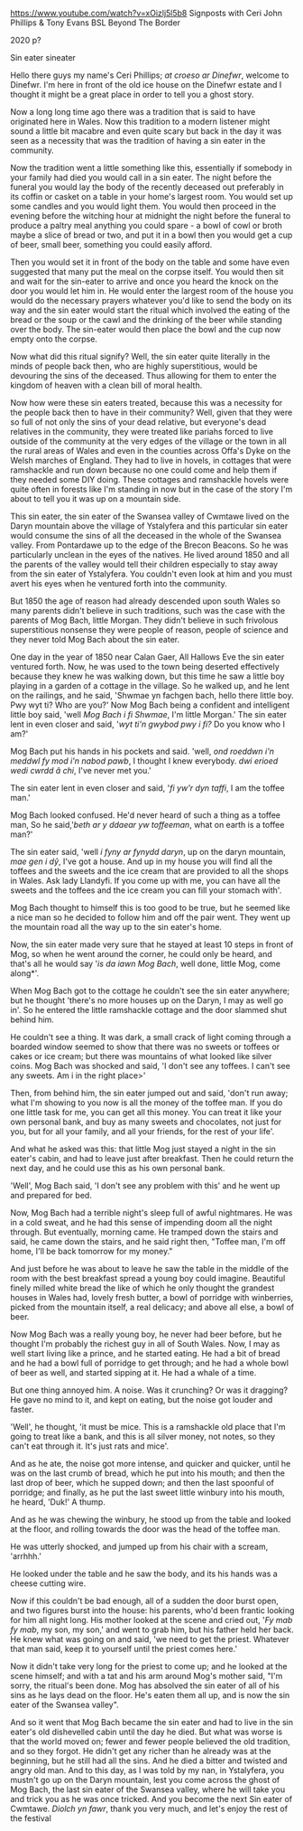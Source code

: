 https://www.youtube.com/watch?v=xOizlj5l5b8
Signposts with Ceri John Phillips & Tony Evans BSL
Beyond The Border

2020
p?

Sin eater sineater

Hello there guys my name's Ceri Phillips; *at croeso ar Dinefwr*, welcome to Dinefwr. I'm here in front of the old ice house on the Dinefwr estate and I thought it might be a great place in order to tell you a ghost story.

Now a long long time ago there was a tradition that is said to have originated here in Wales. Now this tradition to a modern listener might sound a little bit macabre and even quite scary but back in the day it was seen as a necessity that was the tradition of having a sin eater in the community.

Now the tradition went a little something like this, essentially if somebody in your family had died you would call in a sin eater. The night before the funeral you would lay the body of the recently deceased out preferably in its coffin or casket on a table in your home's largest room. You would set up some candles and you would light them. You would then proceed in the evening before the witching hour at midnight the night before the funeral to produce a paltry meal anything you could spare - a bowl of cowl or broth maybe a slice of bread or two, and put it in a bowl then you would get a cup of beer, small beer, something you could easily afford.

Then you would set it in front of the body on the table and some have even suggested that many put the meal on the corpse itself. You would then sit and wait for the sin-eater to arrive and once you heard the knock on the door you would let him in. He would enter the largest room of the house you would do the necessary prayers whatever you'd like to send the body on its way and the sin eater would start the ritual which involved the eating of the bread or the soup or the cawl and the drinking of the beer while standing over the body. The sin-eater would then place the bowl and the cup now empty onto the corpse.

Now what did this ritual signify? Well, the sin eater quite literally in the minds of people back then, who are highly superstitious, would be devouring the sins of the deceased. Thus allowing for them to enter the kingdom of heaven with a clean bill of moral health.

Now how were these sin eaters treated, because this was a necessity for the people back then to have in their community? Well, given that they were so full of not only the sins of your dead relative, but everyone's dead relatives in the community, they were treated like pariahs forced to live outside of the community at the very edges of the village or the town in all the rural areas of Wales and even in the counties across Offa's Dyke on the Welsh marches of England. They had to live in hovels, in cottages that were ramshackle and run down because no one could come and help them if they needed some DIY doing. These cottages and ramshackle hovels were quite often in forests like I'm standing in now but in the case of the story I'm about to tell you it was up on a mountain side.

This sin eater, the sin eater of the Swansea valley of Cwmtawe lived on the Daryn mountain above the village of Ystalyfera and this particular sin eater would consume the sins of all the deceased in the whole of the Swansea valley. From Pontardawe up to the edge of the Brecon Beacons. So he was particularly unclean in the eyes of the natives. He lived around 1850 and all the parents of the valley would tell their children especially to stay away from the sin eater of Ystalyfera. You couldn't even look at him and you must avert his eyes when he ventured forth into the community.

But 1850 the age of reason had already descended upon south Wales so many parents didn't believe in such traditions, such was the case with the parents of Mog Bach, little Morgan. They didn't believe in such frivolous superstitious nonsense they were people of reason, people of science and they never told Mog Bach about the sin eater.

One day in the year of 1850 near Calan Gaer, All Hallows Eve the sin eater ventured forth. Now, he was used to the town being deserted effectively because they knew he was walking down, but this time he saw a little boy playing in a garden of a cottage in the village. So he walked up, and he lent on the railings, and he said, 'Shwmae yn fachgen bach, hello there little boy. Pwy wyt ti? Who are you?' Now Mog Bach being a confident and intelligent little boy said, 'well *Mog Bach i fi Shwmae*, I'm little Morgan.'
The sin eater lent in even closer and said, '*wyt ti'n gwybod pwy i fi?* Do you know who I am?'

Mog Bach put his hands in his pockets and said. 'well, *ond roeddwn i'n meddwl fy mod i'n nabod pawb*, I thought I knew everybody. *dwi erioed wedi cwrdd â chi*, I've never met you.'

The sin eater lent in even closer and said, '*fi yw'r dyn taffi*, I am the toffee man.'

Mog Bach looked confused. He'd never heard of such a thing as a toffee man, So he said,'*beth ar y ddaear yw toffeeman*, what on earth is a toffee man?'

The sin eater said, 'well *i fyny ar fynydd daryn*, up on the daryn mountain, *mae gen i dŷ*, I've got a house. And up in my house you will find all the toffees and the sweets and the ice cream that are provided to all the shops in Wales. Ask lady Llandyfi. If you come up with me, you can have all the sweets and the toffees and the ice cream you can fill your stomach with'.

Mog Bach thought to himself this is too good to be true, but he seemed like a nice man so he decided to follow him and off the pair went. They went up the mountain road all the way up to the sin eater's home.

Now, the sin eater made very sure that he stayed at least 10 steps in front of Mog, so when he went around the corner, he could only be heard, and that's all he would say '*is da iawn Mog Bach*, well done, little Mog, come along*'.

When Mog Bach got to the cottage he couldn't see the sin eater anywhere; but he thought 'there's no more houses up on the Daryn, I may as well go in'. So he entered the little ramshackle cottage and the door slammed shut behind him.

He couldn't see a thing. It was dark, a small crack of light coming through a boarded window seemed to show that there was no sweets or toffees or cakes or ice cream; but there was mountains of what looked like silver coins. Mog Bach was shocked and said,
'I don't see any toffees. I can't see any sweets. Am i in the right place>'

Then, from behind him, the sin eater jumped out and said, 'don't run away; what I'm showing to you now is all the money of the toffee man. If you do one little task for me, you can get all this money. You can treat it like your own personal bank, and buy as many sweets and chocolates, not just for you, but for all your family, and all your friends, for the rest of your life'.

And what he asked was this: that little Mog just stayed a night in the sin eater's cabin, and had to leave just after breakfast. Then he could return the next day, and he could use this as his own personal bank.

'Well', Mog Bach said, 'I don't see any problem with this' and he went up and prepared for bed.

Now, Mog Bach had a terrible night's sleep full of awful nightmares. He was in a cold sweat, and he had this sense of impending doom all the night through. But eventually, morning came. He tramped down the stairs and said, he came down the stairs, and he said right then, "Toffee man, I'm off home, I'll be back tomorrow for my money."

And just before he was about to leave he saw the table in the middle of the room with the best breakfast spread a young boy could imagine. Beautiful finely milled white bread the like of which he only thought the grandest houses in Wales had, lovely fresh butter, a bowl of porridge with winberries, picked from the mountain itself, a real delicacy; and above all else, a bowl of beer.

Now Mog Bach was a really young boy, he never had beer before, but he thought I'm probably the richest guy in all of South Wales. Now, I may as well start living like a prince, and he started eating. He had a bit of bread and he had a bowl full of porridge to get through; and he had a whole bowl of beer as well, and started sipping at it. He had a whale of a time.

But one thing annoyed him. A noise. Was it crunching? Or was it dragging? He gave no mind to it, and kept on eating, but the noise got louder and faster.

'Well', he thought, 'it must be mice. This is a ramshackle old place that I'm going to treat like a bank, and this is all silver money, not notes, so they can't eat through it. It's just rats and mice'.

And as he ate, the noise got more intense, and quicker and quicker, until he was on the last crumb of bread, which he put into his mouth; and then the last drop of beer, which he supped down; and then the last spoonful of porridge; and finally, as he put the last sweet little winbury into his mouth, he heard, 'Duk!' A thump.

And as he was chewing the winbury, he stood up from the table and looked at the floor, and rolling towards the door was the head of the toffee man.

He was utterly shocked, and jumped up from his chair with a scream, 'arrhhh.'

He looked under the table and he saw the body, and its his hands was a cheese cutting wire.

Now if this couldn't be bad enough, all of a sudden the door burst open, and two figures burst into the house: his parents, who'd been frantic looking for him all night long. His mother looked at the scene and cried out, '*Fy mab fy mab*, my son, my son,' and went to grab him, but his father held her back. He knew what was going on and said, 'we need to get the priest. Whatever that man said, keep it to yourself until the priest comes here.'

Now it didn't take very long for the priest to come up; and he looked at the scene himself; and with a tat and his arm around Mog's mother said, "I'm sorry, the ritual's been done. Mog has absolved the sin eater of all of his sins as he lays dead on the floor. He's eaten them all up, and is now the sin eater of the Swansea valley".

And so it went that Mog Bach became the sin eater and had to live in the sin eater's old dishevelled cabin until the day he died. But what was worse is that the world moved on; fewer and fewer people believed the old tradition, and so they forgot. He didn't get any richer than he already was at the beginning, but he still had all the sins. And he died a bitter and twisted and angry old man. And to this day, as I was told by my nan, in Ystalyfera, you mustn't go up on the Daryn mountain, lest you come across the ghost of Mog Bach, the last sin eater of the Swansea valley, where he will take you and trick you as he was once tricked. And you become the next Sin eater of Cwmtawe. *Diolch yn fawr*, thank you very much, and let's enjoy the rest of the festival

